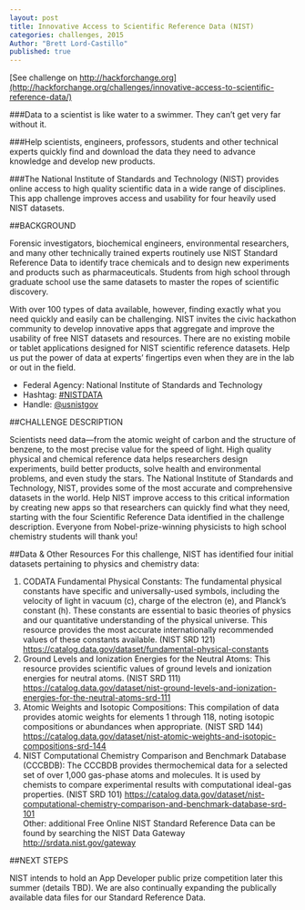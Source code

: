 ```yaml
---
layout: post
title: Innovative Access to Scientific Reference Data (NIST)
categories: challenges, 2015
Author: "Brett Lord-Castillo"
published: true
---
```


[See challenge on http://hackforchange.org](http://hackforchange.org/challenges/innovative-access-to-scientific-reference-data/) 
  
###Data to a scientist is like water to a swimmer. They can’t get very far without it.  
  
###Help scientists, engineers, professors, students and other technical experts quickly find and download the data they need to advance knowledge and develop new products.  
  
###The National Institute of Standards and Technology (NIST) provides online access to high quality scientific data in a wide range of disciplines. This app challenge improves access and usability for four heavily used NIST datasets.  
  
##BACKGROUND  
  
Forensic investigators, biochemical engineers, environmental researchers, and many other technically trained experts routinely use NIST Standard Reference Data to identify trace chemicals and to design new experiments and products such as pharmaceuticals. Students from high school through graduate school use the same datasets to master the ropes of scientific discovery.  
  
With over 100 types of data available, however, finding exactly what you need quickly and easily can be challenging. NIST invites the civic hackathon community to develop innovative apps that aggregate and improve the usability of free NIST datasets and resources. There are no existing mobile or tablet applications designed for NIST scientific reference datasets. Help us put the power of data at experts’ fingertips even when they are in the lab or out in the field.  
  
* Federal Agency: National Institute of Standards and Technology
* Hashtag: [#NISTDATA](https://twitter.com/search?q=%23NISTDATA)
* Handle: [@usnistgov](https://twitter.com/usnistgov)
  
##CHALLENGE DESCRIPTION  
  
Scientists need data—from the atomic weight of carbon and the structure of benzene, to the most precise value for the speed of light. High quality physical and chemical reference data helps researchers design experiments, build better products, solve health and environmental problems, and even study the stars. The National Institute of Standards and Technology, NIST, provides some of the most accurate and comprehensive datasets in the world. Help NIST improve access to this critical information by creating new apps so that researchers can quickly find what they need, starting with the four Scientific Reference Data identified in the challenge description. Everyone from Nobel-prize-winning physicists to high school chemistry students will thank you!  
  
##Data & Other Resources
For this challenge, NIST has identified four initial datasets pertaining to physics and chemistry data:  

1. CODATA Fundamental Physical Constants: The fundamental physical constants have specific and universally-used symbols, including the velocity of light in vacuum (c), charge of the electron (e), and Planck’s constant (h). These constants are essential to basic theories of physics and our quantitative understanding of the physical universe. This resource provides the most accurate internationally recommended values of these constants available. (NIST SRD 121)
https://catalog.data.gov/dataset/fundamental-physical-constants  
2. Ground Levels and Ionization Energies for the Neutral Atoms: This resource provides scientific values of ground levels and ionization energies for neutral atoms. (NIST SRD 111) https://catalog.data.gov/dataset/nist-ground-levels-and-ionization-energies-for-the-neutral-atoms-srd-111  
3. Atomic Weights and Isotopic Compositions: This compilation of data provides atomic weights for elements 1 through 118, noting isotopic compositions or abundances when appropriate. (NIST SRD 144) https://catalog.data.gov/dataset/nist-atomic-weights-and-isotopic-compositions-srd-144  
4. NIST Computational Chemistry Comparison and Benchmark Database (CCCBDB): The CCCBDB provides thermochemical data for a selected set of over 1,000 gas-phase atoms and molecules. It is used by chemists to compare experimental results with computational ideal-gas properties. (NIST SRD 101) https://catalog.data.gov/dataset/nist-computational-chemistry-comparison-and-benchmark-database-srd-101  
Other: additional Free Online NIST Standard Reference Data can be found by searching the NIST Data Gateway http://srdata.nist.gov/gateway  
  
##NEXT STEPS

NIST intends to hold an App Developer public prize competition later this summer (details TBD). We are also continually expanding the publically available data files for our Standard Reference Data.
